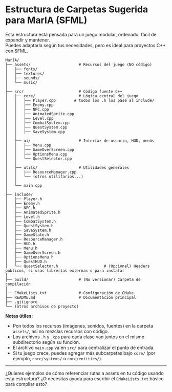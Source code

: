 # Estructura de Carpetas Sugerida para MarIA (SFML)

Esta estructura está pensada para un juego modular, ordenado, fácil de expandir y mantener.  
Puedes adaptarla según tus necesidades, pero es ideal para proyectos C++ con SFML.

```
MarIA/
├── assets/                     # Recursos del juego (NO código)
│   ├── fonts/
│   ├── textures/
│   ├── sounds/
│   └── music/
│
├── src/                        # Código fuente C++
│   ├── core/                   # Lógica central del juego
│   │   ├── Player.cpp        # todos los .h los pasé al include/
│   │   ├── Enemy.cpp
│   │   ├── NPC.cpp
│   │   ├── AnimatedSprite.cpp
│   │   ├── Level.cpp
│   │   ├── CombatSystem.cpp
│   │   ├── QuestSystem.cpp
│   │   ├── SaveSystem.cpp
│   │   
│   ├── ui/                     # Interfaz de usuario, HUD, menús
│   │   ├── Menu.cpp
│   │   ├── GameOverScreen.cpp
│   │   ├── OptionsMenu.cpp
│   │   └── QuestSelector.cpp
│   │
│   ├── utils/                  # Utilidades generales
│   │   ├── ResourceManager.cpp
│   │   └── (otros utilitarios...)
│   │
│   └── main.cpp
│
├── include/
│   ├── Player.h
│   ├── Enemy.h
│   ├── NPC.h
│   ├── AnimatedSprite.h
│   ├── Level.h
│   ├── CombatSystem.h
│   ├── QuestSystem.h
│   ├── SaveSystem.h
│   ├── GameState.h
│   ├── ResourceManager.h
│   ├── HUD.h
│   ├── Menu.h
│   ├── GameOverScreen.h
│   ├── OptionsMenu.h
│   ├── QuestHUD.h
│   └── QuestSelector.h                    # (Opcional) Headers públicos, si usas librerías externas o para instalar
│
├── build/                      # (No versionar) Carpeta de compilación
│
├── CMakeLists.txt              # Configuración de CMake
├── README.md                   # Documentación principal
├── .gitignore
└── (otros archivos de proyecto)
```

**Notas útiles:**
- Pon todos los recursos (imágenes, sonidos, fuentes) en la carpeta `assets/`, así no mezclas recursos con código.
- Los archivos `.h` y `.cpp` para cada clase van juntos en el mismo subdirectorio según su función.
- El archivo `main.cpp` va en `src/` para centralizar el punto de entrada.
- Si tu juego crece, puedes agregar más subcarpetas bajo `core/` (por ejemplo, `core/systems/` o `core/entities/`).

---

¿Quieres ejemplos de cómo referenciar rutas a assets en tu código usando esta estructura? ¿O necesitas ayuda para escribir el `CMakeLists.txt` básico para compilar esto?
